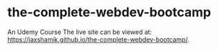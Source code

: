 # the-complete-webdev-bootcamp
An Udemy Course
The live site can be viewed at:
https://jaxshamik.github.io/the-complete-webdev-bootcamp/.